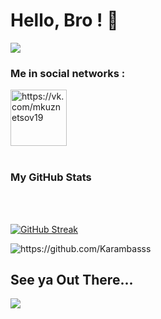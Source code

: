 # Hello, Bro ! 🤙

![](https://steamuserimages-a.akamaihd.net/ugc/942812330891270873/C85757CB6AA81D6CE166D65A07649B9A51E6D076/)


### Me in social networks :

[<img align="center" alt="https://vk.com/mkuznetsov19" width="90px" src="https://conicheva84.ru/wp-content/uploads/2019/03/vkontakte.jpg" />][website]&nbsp;
<br />
<br />

### My GitHub Stats
<br />
<br />

[![GitHub Streak](https://github-readme-streak-stats.herokuapp.com/?user=Karambasss&theme=synthwave&hide_border=true)](https://github.com/Master-sniffer/github-readme-streak-stats) 
<br />

<p align="left">
  <img src="https://komarev.com/ghpvc/?username=Karambasss" alt="https://github.com/Karambasss" />
</p>

[website]: https://vk.com/mkuznetsov19

## See ya Out There... 
![](https://thumbs.gfycat.com/AromaticYellowAntipodesgreenparakeet-size_restricted.gif)


